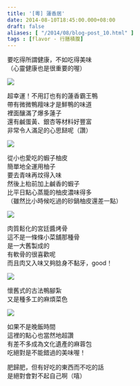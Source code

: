 ```yaml
---
title: '[粵] 蓮香居'
date: 2014-08-10T18:45:00.000+08:00
draft: false
aliases: [ "/2014/08/blog-post_10.html" ]
tags : [flavor - 行膳積腹]
---
```


要吃得所謂健康，不如吃得美味  
（心靈健康也是很重要的喔）  

![](/images/linheungkui.jpg)

超幸運！不用訂也有的蓮香霸王鴨  
帶有微微鴨羶味才是鮮鴨的味道  
裡面釀滿了爆多蓮子  
還有鹹蛋黃、銀杏等材料好豐富  
非常令人滿足的心思餸呢（讚）  

![](/images/linheungkui1.jpg)

從小也愛吃的蝦子柚皮  
簡單地全運用柚子  
要去青味再炆得入味  
然後上枱前加上鹹香的蝦子  
比平日點心蒸籠的柚皮濃味得多  
（雖然比小時候吃過的砂鍋柚皮還差一點）  

![](/images/linheungkui2.jpg)

肉質鬆化的宮廷醬烤骨  
這不是一條條小菜舖那種骨  
是一大舊製成的  
有軟骨的很喜歡呢  
而且肉又入味又夠腍身不黏牙，good！  

![](/images/linheungkui3.jpg)

懷舊式的古法鴨腳紮  
又是種多工的麻煩菜色  

![](/images/linheungkui4.jpg)

如果不是晚飯時間  
這裡的點心也當然地超讚  
有差不多成為文化遺產的麻蓉包  
吃絕對是不能錯過的美味喔！  
  
肥歸肥，但有好吃的東西而不吃的話  
是絕對會對不起自己啊（嘻）
